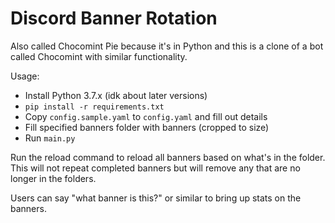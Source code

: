 # Discord Banner Rotation #

Also called Chocomint Pie because it's in Python and this is a clone of a bot called Chocomint with similar functionality.

Usage:
 - Install Python 3.7.x (idk about later versions)
 - `pip install -r requirements.txt`
 - Copy `config.sample.yaml` to `config.yaml` and fill out details
 - Fill specified banners folder with banners (cropped to size)
 - Run `main.py`

Run the reload command to reload all banners based on what's in the folder. This will not repeat completed banners but will remove any that are no longer in the folders.

Users can say "what banner is this?" or similar to bring up stats on the banners.
